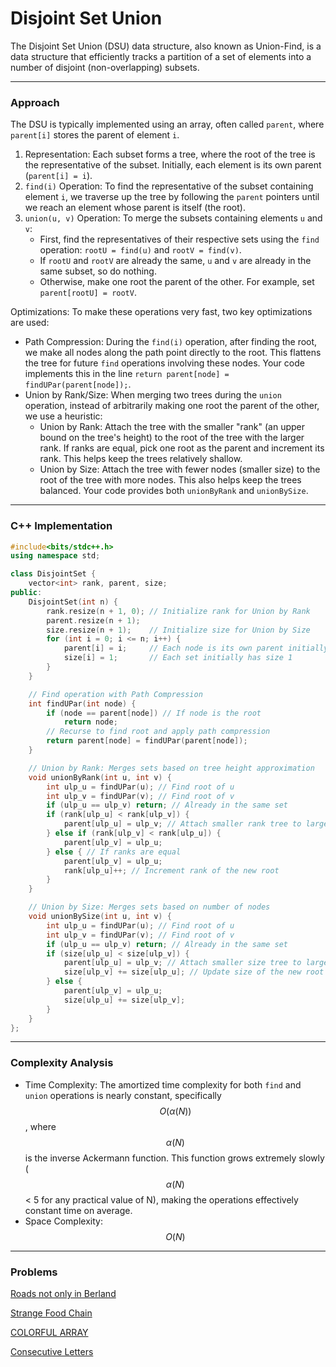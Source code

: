 # Disjoint Set Union

The Disjoint Set Union (DSU) data structure, also known as Union-Find, is a data structure that efficiently tracks a partition of a set of elements into a number of disjoint (non-overlapping) subsets.

***

### Approach

The DSU is typically implemented using an array, often called `parent`, where `parent[i]` stores the parent of element `i`.

1. Representation: Each subset forms a tree, where the root of the tree is the representative of the subset. Initially, each element is its own parent (`parent[i] = i`).
2. `find(i)` Operation: To find the representative of the subset containing element `i`, we traverse up the tree by following the `parent` pointers until we reach an element whose parent is itself (the root).
3. `union(u, v)` Operation: To merge the subsets containing elements `u` and `v`:
   * First, find the representatives of their respective sets using the `find` operation: `rootU = find(u)` and `rootV = find(v)`.
   * If `rootU` and `rootV` are already the same, `u` and `v` are already in the same subset, so do nothing.
   * Otherwise, make one root the parent of the other. For example, set `parent[rootU] = rootV`.

Optimizations: To make these operations very fast, two key optimizations are used:

* Path Compression: During the `find(i)` operation, after finding the root, we make all nodes along the path point directly to the root. This flattens the tree for future `find` operations involving these nodes. Your code implements this in the line `return parent[node] = findUPar(parent[node]);`.
* Union by Rank/Size: When merging two trees during the `union` operation, instead of arbitrarily making one root the parent of the other, we use a heuristic:
  * Union by Rank: Attach the tree with the smaller "rank" (an upper bound on the tree's height) to the root of the tree with the larger rank. If ranks are equal, pick one root as the parent and increment its rank. This helps keep the trees relatively shallow.
  * Union by Size: Attach the tree with fewer nodes (smaller size) to the root of the tree with more nodes. This also helps keep the trees balanced. Your code provides both `unionByRank` and `unionBySize`.

***

### C++ Implementation

```cpp
#include<bits/stdc++.h>
using namespace std;

class DisjointSet {
    vector<int> rank, parent, size;
public:
    DisjointSet(int n) {
        rank.resize(n + 1, 0); // Initialize rank for Union by Rank
        parent.resize(n + 1);
        size.resize(n + 1);    // Initialize size for Union by Size
        for (int i = 0; i <= n; i++) {
            parent[i] = i;     // Each node is its own parent initially
            size[i] = 1;       // Each set initially has size 1
        }
    }

    // Find operation with Path Compression
    int findUPar(int node) {
        if (node == parent[node]) // If node is the root
            return node;
        // Recurse to find root and apply path compression
        return parent[node] = findUPar(parent[node]);
    }

    // Union by Rank: Merges sets based on tree height approximation
    void unionByRank(int u, int v) {
        int ulp_u = findUPar(u); // Find root of u
        int ulp_v = findUPar(v); // Find root of v
        if (ulp_u == ulp_v) return; // Already in the same set
        if (rank[ulp_u] < rank[ulp_v]) {
            parent[ulp_u] = ulp_v; // Attach smaller rank tree to larger
        } else if (rank[ulp_v] < rank[ulp_u]) {
            parent[ulp_v] = ulp_u;
        } else { // If ranks are equal
            parent[ulp_v] = ulp_u;
            rank[ulp_u]++; // Increment rank of the new root
        }
    }

    // Union by Size: Merges sets based on number of nodes
    void unionBySize(int u, int v) {
        int ulp_u = findUPar(u); // Find root of u
        int ulp_v = findUPar(v); // Find root of v
        if (ulp_u == ulp_v) return; // Already in the same set
        if (size[ulp_u] < size[ulp_v]) {
            parent[ulp_u] = ulp_v; // Attach smaller size tree to larger
            size[ulp_v] += size[ulp_u]; // Update size of the new root
        } else {
            parent[ulp_v] = ulp_u;
            size[ulp_u] += size[ulp_v];
        }
    }
};
```

***

### Complexity Analysis

* Time Complexity: The amortized time complexity for both `find` and `union` operations is nearly constant, specifically $$O(α(N))$$, where $$α(N)$$ is the inverse Ackermann function. This function grows extremely slowly ($$α(N)$$ < 5 for any practical value of N), making the operations effectively constant time on average.
* Space Complexity: $$O(N)$$

***

### Problems

[Roads not only in Berland](https://codeforces.com/contest/25/problem/D)

[Strange Food Chain](https://www.spoj.com/problems/CHAIN/)

[COLORFUL ARRAY](https://www.spoj.com/problems/CLFLARR/)

[Consecutive Letters](https://www.spoj.com/problems/CONSEC/)
